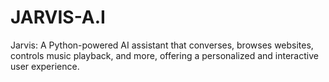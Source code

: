 # JARVIS-A.I
Jarvis: A Python-powered AI assistant that converses, browses websites, controls music playback, and more, offering a personalized and interactive user experience.
